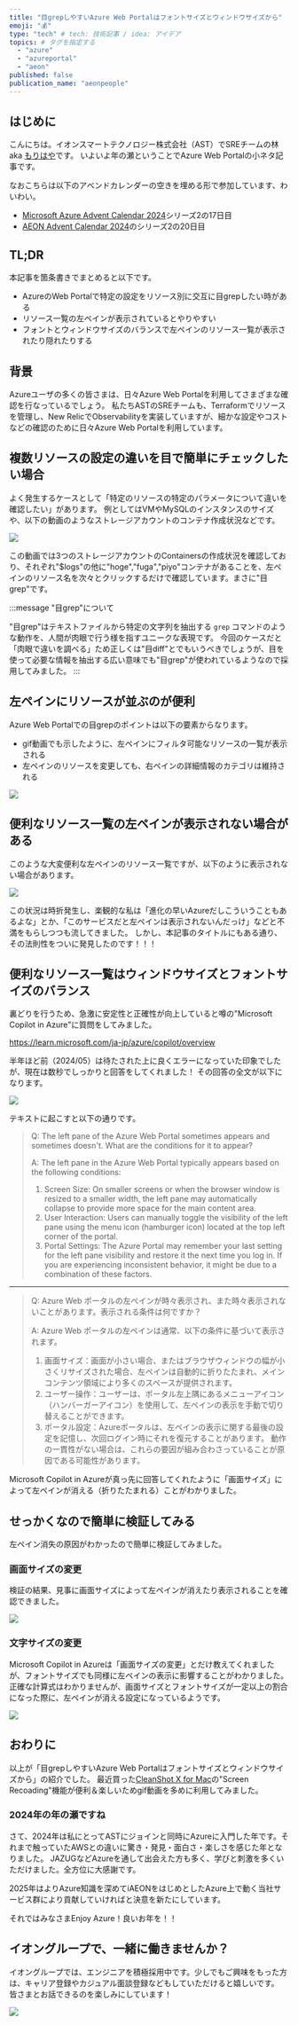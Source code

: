 ```yaml
---
title: "目grepしやすいAzure Web Portalはフォントサイズとウィンドウサイズから"
emoji: "💰"
type: "tech" # tech: 技術記事 / idea: アイデア
topics: # タグを指定する
  - "azure"
  - "azureportal"
  - "aeon"
published: false
publication_name: "aeonpeople"
---
```


## はじめに

こんにちは。イオンスマートテクノロジー株式会社（AST）でSREチームの林 aka [もりはや](https://twitter.com/morihaya55)です。
いよいよ年の瀬ということでAzure Web Portalの小ネタ記事です。

なおこちらは以下のアベンドカレンダーの空きを埋める形で参加しています、わいわい。

- [Microsoft Azure Advent Calendar 2024](https://qiita.com/advent-calendar/2024/azure)シリーズ2の17日目
- [AEON Advent Calendar 2024](https://qiita.com/advent-calendar/2024/aeon)のシリーズ2の20日目

## TL;DR

本記事を箇条書きでまとめると以下です。

- AzureのWeb Portalで特定の設定をリソース別に交互に目grepしたい時がある
- リソース一覧の左ペインが表示されているとやりやすい
- フォントとウィンドウサイズのバランスで左ペインのリソース一覧が表示されたり隠れたりする

## 背景

Azureユーザの多くの皆さまは、日々Azure Web Portalを利用してさまざまな確認を行なっているでしょう。
私たちASTのSREチームも、Terraformでリソースを管理し、New RelicでObservabilityを実装していますが、細かな設定やコストなどの確認のために日々Azure Web Portalを利用しています。

## 複数リソースの設定の違いを目で簡単にチェックしたい場合

よく発生するケースとして「特定のリソースの特定のパラメータについて違いを確認したい」があります。
例としてはVMやMySQLのインスタンスのサイズや、以下の動画のようなストレージアカウントのコンテナ作成状況などです。

![](/images/morihaya-20241227-azure-web-size/2024-12-26-21.14.26.gif)

この動画では3つのストレージアカウントのContainersの作成状況を確認しており、それぞれ"$logs"の他に"hoge","fuga","piyo"コンテナがあることを、左ペインのリソース名を次々とクリックするだけで確認しています。まさに"目grep"です。


:::message
"目grep"について

"目grep"はテキストファイルから特定の文字列を抽出する `grep` コマンドのような動作を、人間が肉眼で行う様を指すユニークな表現です。
今回のケースだと「肉眼で違いを調べる」ため正しくは"目diff"とでもいうべきでしょうが、目を使って必要な情報を抽出する広い意味でも"目grep"が使われているようなので採用してみました。
:::

## 左ペインにリソースが並ぶのが便利

Azure Web Portalでの目grepのポイントは以下の要素からなります。
- gif動画でも示したように、左ペインにフィルタ可能なリソースの一覧が表示される
- 左ペインのリソースを変更しても、右ペインの詳細情報のカテゴリは維持される

![](/images/morihaya-20241227-azure-web-size/2024-12-26-21-27-55.png)


## 便利なリソース一覧の左ペインが表示されない場合がある

このような大変便利な左ペインのリソース一覧ですが、以下のように表示されない場合があります。

![](/images/morihaya-20241227-azure-web-size/2024-12-26-21-35-54.png)

この状況は時折発生し、楽観的な私は「進化の早いAzureだしこういうこともあるよな」とか、「このサービスだと左ペインは表示されないんだっけ」などと不満をもらしつつも流してきました。
しかし、本記事のタイトルにもある通り、その法則性をついに発見したのです！！！

## 便利なリソース一覧はウィンドウサイズとフォントサイズのバランス

裏どりを行うため、急激に安定性と正確性が向上していると噂の"Microsoft Copilot in Azure"に質問をしてみました。

https://learn.microsoft.com/ja-jp/azure/copilot/overview

半年ほど前（2024/05）は待たされた上に良くエラーになっていた印象でしたが、現在は数秒でしっかりと回答をしてくれました！
その回答の全文が以下になります。

![](/images/morihaya-20241227-azure-web-size/2024-12-26-21-45-09.png)

テキストに起こすと以下の通りです。

> Q: The left pane of the Azure Web Portal sometimes appears and sometimes doesn't. What are the conditions for it to appear?
> 
> A: The left pane in the Azure Web Portal typically appears based on the following conditions:
> 1. Screen Size: On smaller screens or when the browser window is resized to a smaller width, the left pane may automatically collapse to provide more space for the main content area.
> 2. User Interaction: Users can manually toggle the visibility of the left pane using the menu icon (hamburger icon) located at the top left corner of the portal.
> 3. Portal Settings: The Azure Portal may remember your last setting for the left pane visibility and restore it the next time you log in.
> If you are experiencing inconsistent behavior, it might be due to a combination of these factors.

---
> Q: Azure Web ポータルの左ペインが時々表示され、また時々表示されないことがあります。表示される条件は何ですか？
> 
> A: Azure Web ポータルの左ペインは通常、以下の条件に基づいて表示されます。
> 1. 画面サイズ：画面が小さい場合、またはブラウザウィンドウの幅が小さくリサイズされた場合、左ペインは自動的に折りたたまれ、メインコンテンツ領域により多くのスペースが提供されます。
> 2. ユーザー操作：ユーザーは、ポータル左上隅にあるメニューアイコン（ハンバーガーアイコン）を使用して、左ペインの表示を手動で切り替えることができます。
> 3. ポータル設定：Azureポータルは、左ペインの表示に関する最後の設定を記憶し、次回ログイン時にそれを復元することがあります。
> 動作の一貫性がない場合は、これらの要因が組み合わさっていることが原因である可能性があります。

Microsoft Copilot in Azureが真っ先に回答してくれたように「画面サイズ」によって左ペインが消える（折りたたまれる）ことがわかりました。

## せっかくなので簡単に検証してみる

左ペイン消失の原因がわかったので簡単に検証してみました。

### 画面サイズの変更

検証の結果、見事に画面サイズによって左ペインが消えたり表示されることを確認できました。

![](/images/morihaya-20241227-azure-web-size/2024-12-26-22.03.28.gif)

### 文字サイズの変更

Microsoft Copilot in Azureは「画面サイズの変更」とだけ教えてくれましたが、フォントサイズでも同様に左ペインの表示に影響することがわかりました。
正確な計算式はわかりませんが、画面サイズとフォントサイズが一定以上の割合になった際に、左ペインが消える設定になっているようです。

![](/images/morihaya-20241227-azure-web-size/2024-12-26-21.55.46.gif)

## おわりに

以上が「目grepしやすいAzure Web Portalはフォントサイズとウィンドウサイズから」の紹介でした。
最近買った[CleanShot X for Mac](https://cleanshot.com/)の"Screen Recoading"機能が便利＆楽しいためgif動画を多めに利用してみました。

### 2024年の年の瀬ですね

さて、2024年は私にとってASTにジョインと同時にAzureに入門した年です。それまで触っていたAWSとの違いに驚き・発見・面白さ・楽しさを感じた年となりました。
JAZUGなどAzureを通して出会えた方も多く、学びと刺激を多くいただけました。全方位に大感謝です。

2025年はよりAzure知識を深めてiAEONをはじめとしたAzure上で動く当社サービス群により貢献していければと決意を新たにしています。

それではみなさまEnjoy Azure！良いお年を！！

## イオングループで、一緒に働きませんか？

イオングループでは、エンジニアを積極採用中です。少しでもご興味をもった方は、キャリア登録やカジュアル面談登録などもしていただけると嬉しいです。
皆さまとお話できるのを楽しみにしています！

[![](https://storage.googleapis.com/techhire-prd-assets/AEON/ATH_engineer_Zenn%E3%83%8F%E3%82%99%E3%83%8A%E3%83%BC.png)](https://engineer-recuruiting.aeon.info/)
